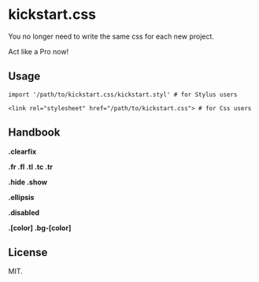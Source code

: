 # kickstart.css

You no longer need to write the same css for each new project.

Act like a Pro now!

## Usage

```
import '/path/to/kickstart.css/kickstart.styl' # for Stylus users

<link rel="stylesheet" href="/path/to/kickstart.css"> # for Css users
```

## Handbook

**.clearfix**

**.fr .fl .tl .tc .tr**

**.hide .show**

**.ellipsis**

**.disabled**

**.[color] .bg-[color]**

## License

MIT.